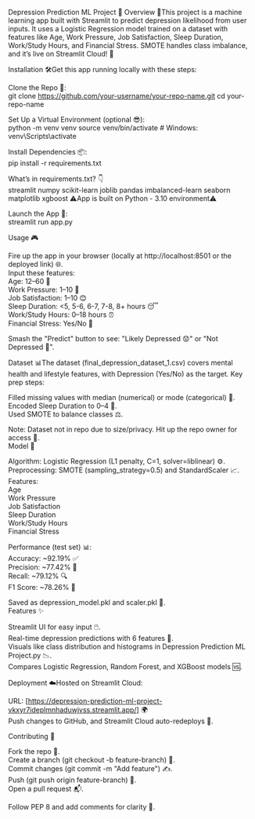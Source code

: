 Depression Prediction ML Project 🧠
Overview 🌟This project is a machine learning app built with Streamlit to predict depression likelihood from user inputs. It uses a Logistic Regression model trained on a dataset with features like Age, Work Pressure, Job Satisfaction, Sleep Duration, Work/Study Hours, and Financial Stress. SMOTE handles class imbalance, and it’s live on Streamlit Cloud! 🚀

Installation 🛠️Get this app running locally with these steps:  

Clone the Repo 📂:  
git clone https://github.com/your-username/your-repo-name.git
cd your-repo-name


Set Up a Virtual Environment (optional 😎):  
python -m venv venv
source venv/bin/activate  # Windows: venv\Scripts\activate


Install Dependencies 📦:  
pip install -r requirements.txt

What’s in requirements.txt? 👇  
streamlit
numpy
scikit-learn
joblib
pandas
imbalanced-learn
seaborn
matplotlib
xgboost
⚠️App is built on Python - 3.10 environment⚠️

Launch the App 🎈:  
streamlit run app.py



Usage 🎮  

Fire up the app in your browser (locally at http://localhost:8501 or the deployed link) 🌐.  
Input these features:  
Age: 12–60 📏  
Work Pressure: 1–10 💼  
Job Satisfaction: 1–10 😊  
Sleep Duration: <5, 5-6, 6-7, 7-8, 8+ hours 😴  
Work/Study Hours: 0–18 hours ⏰  
Financial Stress: Yes/No 💸


Smash the "Predict" button to see: "Likely Depressed 😟" or "Not Depressed 🙂".

Dataset 📊The dataset (final_depression_dataset_1.csv) covers mental health and lifestyle features, with Depression (Yes/No) as the target. Key prep steps:  

Filled missing values with median (numerical) or mode (categorical) 🧹.  
Encoded Sleep Duration to 0–4 🔢.  
Used SMOTE to balance classes ⚖️.

Note: Dataset not in repo due to size/privacy. Hit up the repo owner for access 📧.  
Model 🤖  

Algorithm: Logistic Regression (L1 penalty, C=1, solver=liblinear) ⚙️.  
Preprocessing: SMOTE (sampling_strategy=0.5) and StandardScaler 📈.  
Features:  
Age  
Work Pressure  
Job Satisfaction  
Sleep Duration  
Work/Study Hours  
Financial Stress


Performance (test set) 📊:  
Accuracy: ~92.19% ✅  
Precision: ~77.42% 🎯  
Recall: ~79.12% 🔍  
F1 Score: ~78.26% 🌟



Saved as depression_model.pkl and scaler.pkl 💾.  
Features ✨  

Streamlit UI for easy input 🖱️.  
Real-time depression predictions with 6 features 🔮.  
Visuals like class distribution and histograms in Depression Prediction ML Project.py 📉.  
Compares Logistic Regression, Random Forest, and XGBoost models 🆚.

Deployment ☁️Hosted on Streamlit Cloud:  

URL: [https://depression-prediction-ml-project-vkxyr7ideplmnhaduwjvss.streamlit.app/] 🌍  
Push changes to GitHub, and Streamlit Cloud auto-redeploys 🔄.

Contributing 🤝  

Fork the repo 🍴.  
Create a branch (git checkout -b feature-branch) 🌿.  
Commit changes (git commit -m "Add feature") ✍️.  
Push (git push origin feature-branch) 🚀.  
Open a pull request 📬.

Follow PEP 8 and add comments for clarity 📝.  
